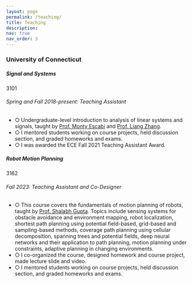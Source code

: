 ```yaml
---
layout: page
permalink: /teaching/
title: Teaching
description:
nav: true
nav_order: 3
---
```


<h3 class="mt-4">University of Connecticut</h3>

<div class="card mt-3">
  <div class="p-3">
    <div class="row">
      <div class="col-sm-10">
        <h5 class="font-weight-bold">Signal and Systems</h5>
      </div>
      <div class="col-sm-2 text-left text-sm-right">
        <span class="badge font-weight-bold blue darken-1 text-uppercase align-middle" href="https://catalog.uconn.edu/directory-of-courses/course/ECE/3101/" target="_blank">
            3101
        </span>
      </div>
    </div>
    <h6 class="font-italic mt-2 mt-sm-0">Spring and Fall 2018-present: Teaching Assistant</h6>
    <ul class="font-weight-light list-group list-group-flush">
      <li class="list-group-item">○ Undergraduate-level introduction to analysis of linear systems and signals, taught by <a href="https://www.bme.uconn.edu/faculty-staff/core-faculty/escabi-monty/" target="_blank">Prof. Monty Escabi</a> and  <a href="https://www.ee.uconn.edu/liang-zhang/" target="_blank">Prof. Liang Zhang</a>.</li>
      <li class="list-group-item">○ I mentored students working on course projects, held discussion section, and graded homeworks and exams.</li>
      <li class="list-group-item">○ I was awarded the ECE Fall 2021 Teaching Assistant Award.</li>
    </ul>
  </div>
</div>

<div class="card mt-3">
  <div class="p-3">
    <div class="row">
      <div class="col-sm-10">
        <h5 class="font-weight-bold">Robot Motion Planning</h5>
      </div>
      <div class="col-sm-2 text-left text-sm-right">
        <span class="badge font-weight-bold blue darken-1 text-uppercase align-middle" href="https://catalog.uconn.edu/directory-of-courses/course/ECE/3162/" target="_blank">
            3162
        </span>
      </div>
    </div>
    <h6 class="font-italic mt-2 mt-sm-0">Fall 2023: Teaching Assistant and Co-Designer </h6>
    <ul class="font-weight-light list-group list-group-flush">
      <li class="list-group-item">○ This course covers the fundamentals of motion planning of robots, taught by <a href="https://www.ee.uconn.edu/shalabh-gupta/" target="_blank">Prof. Shalabh Gupta</a>. Topics include sensing systems for obstacle avoidance and environment mapping, robot localization, shortest path planning using potential field-based, grid-based and sampling-based methods, coverage path planning using cellular decomposition, spanning trees and potential fields, deep neural networks and their application to path planning, motion planning under constraints, adaptive planning in changing environments. </li>
      <li class="list-group-item">○ I co-organized the course, designed homework and course project, made lecture slide and video.</li>
      <li class="list-group-item">○ I mentored students working on course projects, held discussion section, and graded homeworks and exams.</li>
    </ul>
  </div>
</div>

